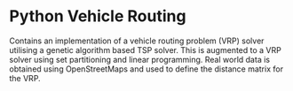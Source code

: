 # Python Vehicle Routing
Contains an implementation of a vehicle routing problem (VRP) solver utilising a genetic algorithm based TSP solver. This is augmented to a VRP solver using set partitioning and linear programming. Real world data is obtained using OpenStreetMaps and used to define the distance matrix for the VRP.
